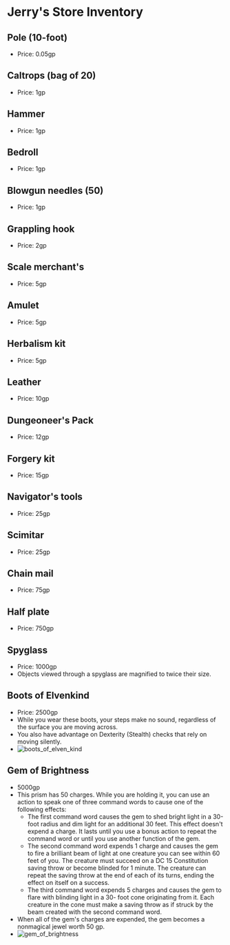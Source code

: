 # Jerry's Store Inventory

## Pole (10-foot)
  * Price: 0.05gp

## Caltrops (bag of 20)
  * Price: 1gp

## Hammer
  * Price: 1gp

## Bedroll
  * Price: 1gp

## Blowgun needles (50)
  * Price: 1gp

## Grappling hook
  * Price: 2gp

## Scale merchant's
  * Price: 5gp

## Amulet
  * Price: 5gp

## Herbalism kit
  * Price: 5gp

## Leather
  * Price: 10gp

## Dungeoneer's Pack
  * Price: 12gp

## Forgery kit
  * Price: 15gp

## Navigator's tools
  * Price: 25gp

## Scimitar
  * Price: 25gp

## Chain mail
  * Price: 75gp

## Half plate
  * Price: 750gp

## Spyglass
  * Price: 1000gp
  * Objects viewed through a spyglass are magnified to twice their size.

## Boots of Elvenkind
  * Price: 2500gp
  * While you wear these boots, your steps make no sound, regardless of the surface you are moving across.
  * You also have advantage on Dexterity (Stealth) checks that rely on moving silently.
  * ![boots_of_elven_kind](https://media-waterdeep.cursecdn.com/avatars/thumbnails/7/134/315/315/636284714003984245.jpeg)

## Gem of Brightness
  * 5000gp
  * This prism has 50 charges. While you are holding it, you can use an action to speak one of three command words to cause one of the following effects:
      * The first command word causes the gem to shed bright light in a 30-foot radius and dim light for an additional 30 feet. This effect doesn't expend a charge. It lasts until you use a bonus action to repeat the command word or until you use another function of the gem.
      * The second command word expends 1 charge and causes the gem to fire a brilliant beam of light at one creature you can see within 60 feet of you. The creature must succeed on a DC 15 Constitution saving throw or become blinded for 1 minute. The creature can repeat the saving throw at the end of each of its turns, ending the effect on itself on a success.
      * The third command word expends 5 charges and causes the gem to flare with blinding light in a 30- foot cone originating from it. Each creature in the cone must make a saving throw as if struck by the beam created with the second command word.
  * When all of the gem's charges are expended, the gem becomes a nonmagical jewel worth 50 gp.
  * ![gem_of_brightness](https://media-waterdeep.cursecdn.com/avatars/thumbnails/7/227/315/315/636284735558886351.jpeg)
